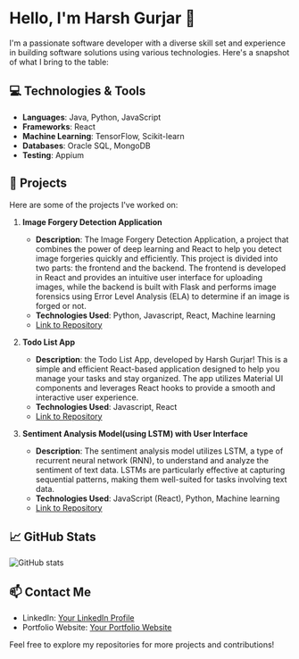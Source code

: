 # Hello, I'm Harsh Gurjar 👋

I'm a passionate software developer with a diverse skill set and experience in building software solutions using various technologies. Here's a snapshot of what I bring to the table:

## 💻 Technologies & Tools
- **Languages**: Java, Python, JavaScript
- **Frameworks**: React
- **Machine Learning**: TensorFlow, Scikit-learn
- **Databases**: Oracle SQL, MongoDB
- **Testing**: Appium

## 🚀 Projects
Here are some of the projects I've worked on:

1. **Image Forgery Detection Application**
   - **Description**: The Image Forgery Detection Application, a project that combines the power of deep learning and React to help you detect image forgeries quickly and efficiently. This project is divided into two parts: the frontend and the backend. The frontend is developed in React and provides an intuitive user interface for uploading images, while the backend is built with Flask and performs image forensics using Error Level Analysis (ELA) to determine if an image is forged or not.
   - **Technologies Used**: Python, Javascript, React, Machine learning 
   - [Link to Repository](https://github.com/harshgurjar1908/image_forgery_detection_application)

2. **Todo List App**
   - **Description**:  the Todo List App, developed by Harsh Gurjar! This is a simple and efficient React-based application designed to help you manage your tasks and stay organized. The app utilizes Material UI components and leverages React hooks to provide a smooth and interactive user experience.
   - **Technologies Used**: Javascript, React 
   - [Link to Repository](https://github.com/harshgurjar1908/New_Todo_List_App)

3. **Sentiment Analysis Model(using LSTM) with User Interface**
   - **Description**: The sentiment analysis model utilizes LSTM, a type of recurrent neural network (RNN), to understand and analyze the sentiment of text data. LSTMs are particularly effective at capturing sequential patterns, making them well-suited for tasks involving text data.
   - **Technologies Used**: JavaScript (React), Python, Machine learning 
   - [Link to Repository](https://github.com/harshgurjar1908/sentiment_analysis_model)

## 📈 GitHub Stats
![GitHub stats](https://github-readme-stats.vercel.app/api?username=harshgurjar1908&show_icons=true)

## 📫 Contact Me
- LinkedIn: [Your LinkedIn Profile](https://www.linkedin.com/in/harsh-gurjar-389ab6157/)
- Portfolio Website: [Your Portfolio Website](https://www.linkedin.com/in/harsh-gurjar-389ab6157/)

Feel free to explore my repositories for more projects and contributions!
